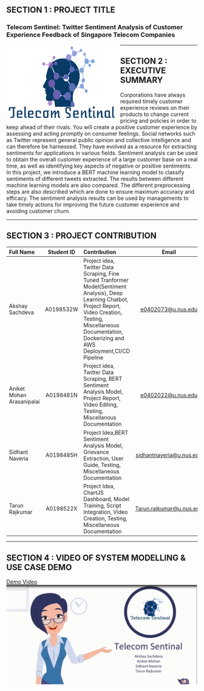 ## SECTION 1 : PROJECT TITLE
### Telecom  Sentinel:  Twitter  Sentiment  Analysis  of  Customer  Experience Feedback  of  Singapore  Telecom  Companies
<p align="center"> <img src="https://github.com/Aksh97/Sentiment/blob/master/logo.png" width="300" height="200"
     style="float: left; margin-right: 0px; " ></p>


---
## SECTION 2 : EXECUTIVE SUMMARY


Corporations have always required timely customer experience reviews on their products to change current pricing and policies in order to keep ahead of their rivals. You will create a positive customer experience by assessing and acting promptly on consumer feelings. Social networks such as Twitter represent general public opinion and collective intelligence and can therefore be harnessed. They have evolved as a resource for extracting sentiments for applications in various fields. Sentiment analysis can be used to obtain the overall customer experience of a large customer base on a real time, as well as identifying key aspects of negative or positive sentiments. In this project, 
we introduce a BERT machine learning model to classify sentiments of different tweets extracted. 
The results between different machine learning models are also compared. 
The different preprocessing steps are also described which are done to
ensure maximum accuracy and efficacy. The sentiment analysis results can be used by managements to
take timely actions for improving the future customer experience and avoiding customer churn.


---
## SECTION 3 : PROJECT CONTRIBUTION


| Full Name | Student ID | Contribution | Email |
| :------------ |:---------------:|:------------ |:---------------:| 
| Akshay Sachdeva | A0198532W | Project idea, Twitter Data Scraping, Fine Tuned Tranformer Model(Sentiment Analysis), Deep Learning Chatbot, Project Report, Video Creation, Testing, Miscellaneous Documentation, Dockerizing and AWS Deployment,CI/CD Pipeline | e0402073@u.nus.edu |
| Aniket Mohan Arasanipalai | A0198481N | Project idea, Twitter Data Scraping, BERT Sentiment Analysis Model, Project Report, Video Editing, Testing, Miscellanous Documentation | e0402022@u.nus.edu |
| Sidhant Naveria |A0198485H | Project Idea,BERT Sentiment Analysis Model, Grievance Extraction, User Guide, Testing, Miscellaneous Documentation | sidhantnaveria@u.nus.edu|
| Tarun Rajkumar | A0198522X| Project Idea, ChartJS Dashboard, Model Training, Script Integration, Video Creation, Testing, Miscellaneous Documentation  |Tarun.rajkumar@u.nus.edu|


---
## SECTION 4 : VIDEO OF SYSTEM MODELLING & USE CASE DEMO

[Demo Video](https://github.com/Aksh97/Sentiment/blob/master/Video/Telecom%20Sentinal.mov)
[![Demo Video](https://github.com/Aksh97/Sentiment/blob/master/Miscellaneous/screen.png)](https://youtu.be/dAP6SnTM71U)


